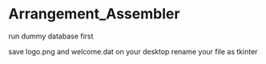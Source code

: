 # Arrangement_Assembler

run dummy database first

save logo.png and welcome.dat on your desktop 
rename your file as tkinter
